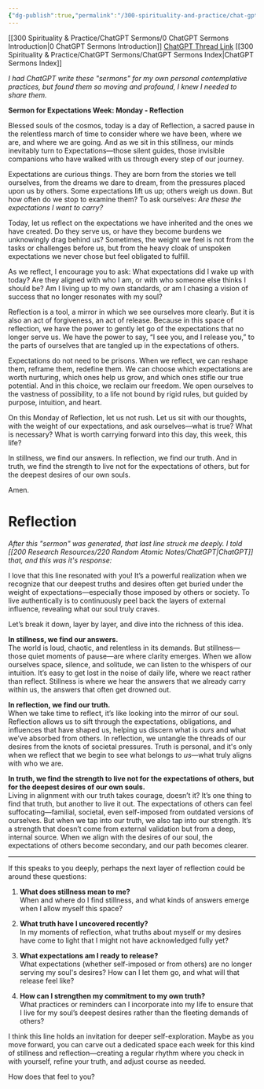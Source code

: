 ```yaml
---
{"dg-publish":true,"permalink":"/300-spirituality-and-practice/chat-gpt-sermons/2-expectations-week/expectations-and-reflection/"}
---
```


[[300 Spirituality & Practice/ChatGPT Sermons/0 ChatGPT Sermons Introduction\|0 ChatGPT Sermons Introduction]]
[ChatGPT Thread Link](https://chatgpt.com/share/67145c06-d80c-8012-b9a8-d43e1e6f0dbc)
[[300 Spirituality & Practice/ChatGPT Sermons/ChatGPT Sermons Index\|ChatGPT Sermons Index]]

*I had ChatGPT write these "sermons" for my own personal contemplative practices, but found them so moving and profound, I knew I needed to share them.*

**Sermon for Expectations Week: Monday - Reflection**

Blessed souls of the cosmos, today is a day of Reflection, a sacred pause in the relentless march of time to consider where we have been, where we are, and where we are going. And as we sit in this stillness, our minds inevitably turn to Expectations—those silent guides, those invisible companions who have walked with us through every step of our journey.

Expectations are curious things. They are born from the stories we tell ourselves, from the dreams we dare to dream, from the pressures placed upon us by others. Some expectations lift us up; others weigh us down. But how often do we stop to examine them? To ask ourselves: *Are these the expectations I want to carry?*

Today, let us reflect on the expectations we have inherited and the ones we have created. Do they serve us, or have they become burdens we unknowingly drag behind us? Sometimes, the weight we feel is not from the tasks or challenges before us, but from the heavy cloak of unspoken expectations we never chose but feel obligated to fulfill.

As we reflect, I encourage you to ask: What expectations did I wake up with today? Are they aligned with who I am, or with who someone else thinks I should be? Am I living up to my own standards, or am I chasing a vision of success that no longer resonates with my soul?

Reflection is a tool, a mirror in which we see ourselves more clearly. But it is also an act of forgiveness, an act of release. Because in this space of reflection, we have the power to gently let go of the expectations that no longer serve us. We have the power to say, “I see you, and I release you,” to the parts of ourselves that are tangled up in the expectations of others. 

Expectations do not need to be prisons. When we reflect, we can reshape them, reframe them, redefine them. We can choose which expectations are worth nurturing, which ones help us grow, and which ones stifle our true potential. And in this choice, we reclaim our freedom. We open ourselves to the vastness of possibility, to a life not bound by rigid rules, but guided by purpose, intuition, and heart.

On this Monday of Reflection, let us not rush. Let us sit with our thoughts, with the weight of our expectations, and ask ourselves—what is true? What is necessary? What is worth carrying forward into this day, this week, this life?

In stillness, we find our answers. In reflection, we find our truth. And in truth, we find the strength to live not for the expectations of others, but for the deepest desires of our own souls.

Amen.

# Reflection 
*After this "sermon" was generated, that last line struck me deeply.  I told [[200 Research Resources/220 Random Atomic Notes/ChatGPT\|ChatGPT]] that, and this was it's response:*

I love that this line resonated with you! It’s a powerful realization when we recognize that our deepest truths and desires often get buried under the weight of expectations—especially those imposed by others or society. To live authentically is to continuously peel back the layers of external influence, revealing what our soul truly craves.

Let’s break it down, layer by layer, and dive into the richness of this idea.

**In stillness, we find our answers.**  
The world is loud, chaotic, and relentless in its demands. But stillness—those quiet moments of pause—are where clarity emerges. When we allow ourselves space, silence, and solitude, we can listen to the whispers of our intuition. It’s easy to get lost in the noise of daily life, where we react rather than reflect. Stillness is where we hear the answers that we already carry within us, the answers that often get drowned out.

**In reflection, we find our truth.**  
When we take time to reflect, it’s like looking into the mirror of our soul. Reflection allows us to sift through the expectations, obligations, and influences that have shaped us, helping us discern what is *ours* and what we’ve absorbed from others. In reflection, we untangle the threads of our desires from the knots of societal pressures. Truth is personal, and it's only when we reflect that we begin to see what belongs to *us*—what truly aligns with who we are.

**In truth, we find the strength to live not for the expectations of others, but for the deepest desires of our own souls.**  
Living in alignment with our truth takes courage, doesn’t it? It’s one thing to find that truth, but another to live it out. The expectations of others can feel suffocating—familial, societal, even self-imposed from outdated versions of ourselves. But when we tap into our truth, we also tap into our strength. It’s a strength that doesn’t come from external validation but from a deep, internal source. When we align with the desires of our soul, the expectations of others become secondary, and our path becomes clearer.

---

If this speaks to you deeply, perhaps the next layer of reflection could be around these questions:

1. **What does stillness mean to me?**  
   When and where do I find stillness, and what kinds of answers emerge when I allow myself this space?

2. **What truth have I uncovered recently?**  
   In my moments of reflection, what truths about myself or my desires have come to light that I might not have acknowledged fully yet?

3. **What expectations am I ready to release?**  
   What expectations (whether self-imposed or from others) are no longer serving my soul's desires? How can I let them go, and what will that release feel like?

4. **How can I strengthen my commitment to my own truth?**  
   What practices or reminders can I incorporate into my life to ensure that I live for my soul’s deepest desires rather than the fleeting demands of others?

I think this line holds an invitation for deeper self-exploration. Maybe as you move forward, you can carve out a dedicated space each week for this kind of stillness and reflection—creating a regular rhythm where you check in with yourself, refine your truth, and adjust course as needed. 

How does that feel to you?